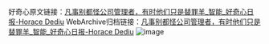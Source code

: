 好奇心原文链接：[凡事别都怪公司管理者，有时他们只是替罪羊_智能_好奇心日报-Horace Dediu](https://www.qdaily.com/articles/5750.html)
WebArchive归档链接：[凡事别都怪公司管理者，有时他们只是替罪羊_智能_好奇心日报-Horace Dediu](http://web.archive.org/web/20160330200415/http://www.qdaily.com/articles/5750.html)
![image](http://ww3.sinaimg.cn/large/007d5XDply1g3w93ljms5j30u03hce81)